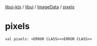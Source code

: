 [libui-ktx](../../index.md) / [libui](../index.md) / [ImageData](index.md) / [pixels](./pixels.md)

# pixels

`val pixels: <ERROR CLASS><<ERROR CLASS>>`